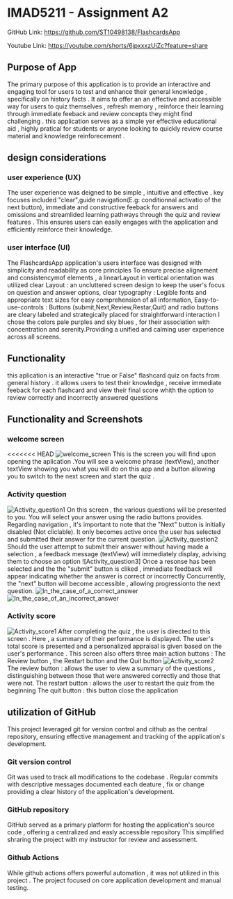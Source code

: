 # IMAD5211 - Assignment A2

GitHub Link:
https://github.com/ST10498138/FlashcardsApp

Youtube Link:
https://youtube.com/shorts/6jpxxxzUiZc?feature=share

## Purpose of App
 The primary purpose of this application is to provide an interactive and engaging tool for users to test and enhance their general knowledge ,
 specifically on history facts . It aims to offer an an effective and accessible way for users to quiz themselves , refresh memory ,
 reinforce their learning through immediate feeback and review concepts they might find challenging . this application serves as a simple yer
 effective educational aid , highly pratical for students or anyone looking to quickly review course material and knowledge reinforecement .

## design considerations
 ### user experience (UX)
 The user experience was deigned to be simple , intuitive and effective . key focuses included "clear",guide navigation(E.g: conditionnal activatio of the next button),
 immediate and constructive feeback for answers and omissions and streamlided learning pathways through the quiz and review features .
 This ensures users can easily engages with the application and efficiently reinforce their knowledge.
 ### user interface (UI)
 The FlashcardsApp application's users interface was designed with simplicity and readability as core principles 
 To ensure precise alignement and consistencymof elements , a linearLayout in vertical orientation was utilized
   clear Layout : an uncluttered screen design to keep the user's focus on question and answer options,
   clear typography : Legible fonts and appropriate text sizes for easy comprehension of all information,
   Easy-to-use-controls : Buttons (submit,Next,Review,Restar,Quit) and radio buttons are cleary labeled and strategically placed for straightforward interaction
   I chose the colors pale purples and sky blues , for their association with concentration and serenity.Providing a unified and calming user experience across all screens.

## Functionality
 this aplication is an interactive "true or False" flashcard quiz on facts from general history . it allows users to test their knowledge ,
 receive immediate feeback for each flashcard  and view their final score whith the option to review correctly and incorrectly answered questions 


## Functionality and Screenshots
 ### welcome screen 
 <<<<<<< HEAD
 ![welcome_screen](<Screenshot 2025-05-19 141512.png>)
  This is the screen you will find upon opening the aplication .You will see a welcome phrase (textView), another textView showing you what you will do
  on this app and a button allowing you to switch to the next screen and start the quiz . 
 ### Activity question
 ![Activity_question1](<Screenshots/Screenshot 2025-05-19 141542.png>)
  On this screen , the various questions will be presented to you.
  You will select your answer using the radio buttons provides. 
  Regarding navigation , it's important to note that the "Next" button is initially disabled (Not cliclable).
  It only becomes active once the user has selected and submitted their answer for the current question.
 ![Activity_question2](<Screenshots/Screenshot 2025-05-19 141614.png>)
  Should the user attempt to submit their answer without having made a selection , a feedback message (textView) will immediately display,
  advising them to choose an option
 ![Activity_question3]
  Once a resonse has been selected and the the "submit" button is cliked , immediate feedback will appear indicating whether the answer is correct or incorrectly
  Concurrently, the "next" button will become accessible , allowing progressionto the next question.
  ![In_the_case_of_a_correct_answer](<Screenshots/Screenshot 2025-05-19 141639.png>)
  ![In_the_case_of_an_incorrect_answer](<Screenshots/Screenshot 2025-05-19 141709.png>)
 ### Activity score
  ![Activity_score1](<Screenshots/Screenshot 2025-05-19 141807.png>)
   After completing the quiz , the user is directed to this screen . Here , a summary of their performance is displayed.
   The user's total score is presented and a personalized appraisal is given based on the user's performance .
   This screen also offers three main action buttons : The Review button , the Restart button and the Quit button
  ![Activity_score2](<Screenshots/Screenshot 2025-05-20 122008.png>)
   The review button : allows the user to view a summary of the questions , distinguishing between those that were answered correctly and those that were not.
   The restart button : allows the user to restart the quiz from the beginning 
   The quit button : this button close the application 
## utilization of GitHub
  This project leveraged git for version control and cithub as the central repository, ensuring effective management and tracking of the application's development.
   ### Git version control
   Git was used to track all modifications to the codebase . Regular commits with descriptive messages documented each deature , fix or change 
   providing a clear history of the application's development.
   ### GitHub repository
   GitHub served as a primary platform for hosting the application's source code , offering a centralized and easly accessible repository
   This simplified shraring the project with my instructor for review and assessment.
   ### Github Actions 
   While github actions offers powerful automation , it was not utilized in this project . The project focused on core application development
   and manual testing.







